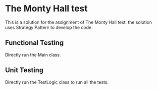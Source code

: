 # The Monty Hall test

This is a solution for the assignment of The Monty Hall test.
the solution uses Strategy Pattern to develop the code.

## Functional Testing

Directly run the Main class.

## Unit Testing
Directly run the TestLogic class to run all the tests.